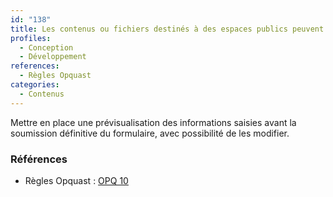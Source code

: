 ```yaml
---
id: "138"
title: Les contenus ou fichiers destinés à des espaces publics peuvent être vérifiés avant leur envoi définitif.
profiles:
  - Conception
  - Développement
references:
  - Règles Opquast
categories:
  - Contenus
---
```


Mettre en place une prévisualisation des informations saisies avant la soumission définitive du formulaire, avec possibilité de les modifier.

### Références

*   Règles Opquast : [OPQ 10](https://checklists.opquast.com/fr/assurance-qualite-web/les-contenus-ou-fichiers-destines-a-des-espaces-publics-peuvent-etre-verifies-avant-leur-envoi-definitif)
